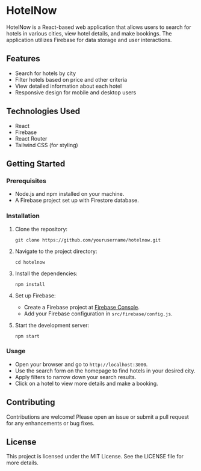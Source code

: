 # HotelNow

HotelNow is a React-based web application that allows users to search for hotels in various cities, view hotel details, and make bookings. The application utilizes Firebase for data storage and user interactions.

## Features

- Search for hotels by city
- Filter hotels based on price and other criteria
- View detailed information about each hotel
- Responsive design for mobile and desktop users

## Technologies Used

- React
- Firebase
- React Router
- Tailwind CSS (for styling)

## Getting Started

### Prerequisites

- Node.js and npm installed on your machine.
- A Firebase project set up with Firestore database.

### Installation

1. Clone the repository:

   ```
   git clone https://github.com/yourusername/hotelnow.git
   ```

2. Navigate to the project directory:

   ```
   cd hotelnow
   ```

3. Install the dependencies:

   ```
   npm install
   ```

4. Set up Firebase:

   - Create a Firebase project at [Firebase Console](https://console.firebase.google.com/).
   - Add your Firebase configuration in `src/firebase/config.js`.

5. Start the development server:

   ```
   npm start
   ```

### Usage

- Open your browser and go to `http://localhost:3000`.
- Use the search form on the homepage to find hotels in your desired city.
- Apply filters to narrow down your search results.
- Click on a hotel to view more details and make a booking.

## Contributing

Contributions are welcome! Please open an issue or submit a pull request for any enhancements or bug fixes.

## License

This project is licensed under the MIT License. See the LICENSE file for more details.